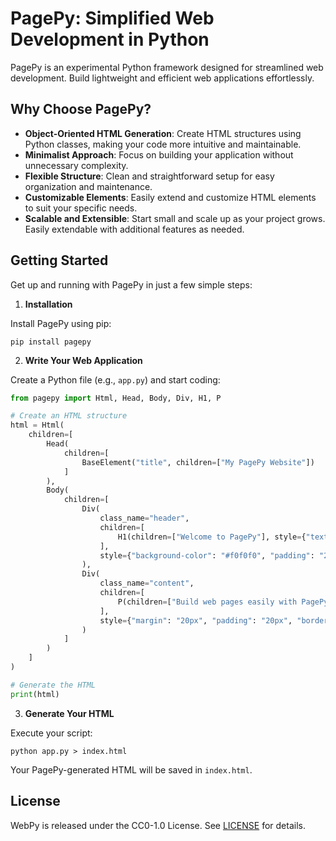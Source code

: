 # PagePy: Simplified Web Development in Python

PagePy is an experimental Python framework designed for streamlined web development. Build lightweight and efficient web applications effortlessly.

## Why Choose PagePy?

* **Object-Oriented HTML Generation**: Create HTML structures using Python classes, making your code more intuitive and maintainable.
* **Minimalist Approach**: Focus on building your application without unnecessary complexity.
* **Flexible Structure**: Clean and straightforward setup for easy organization and maintenance.
* **Customizable Elements**: Easily extend and customize HTML elements to suit your specific needs.
* **Scalable and Extensible**: Start small and scale up as your project grows. Easily extendable with additional features as needed.

## Getting Started

Get up and running with PagePy in just a few simple steps:

1. **Installation**

Install PagePy using pip:

```
pip install pagepy
```

2. **Write Your Web Application**

Create a Python file (e.g., `app.py`) and start coding:

```python
from pagepy import Html, Head, Body, Div, H1, P

# Create an HTML structure
html = Html(
    children=[
        Head(
            children=[
                BaseElement("title", children=["My PagePy Website"])
            ]
        ),
        Body(
            children=[
                Div(
                    class_name="header",
                    children=[
                        H1(children=["Welcome to PagePy"], style={"text-align": "center"})
                    ],
                    style={"background-color": "#f0f0f0", "padding": "20px"}
                ),
                Div(
                    class_name="content",
                    children=[
                        P(children=["Build web pages easily with PagePy!"])
                    ],
                    style={"margin": "20px", "padding": "20px", "border": "1px solid #ddd"}
                )
            ]
        )
    ]
)

# Generate the HTML
print(html)
```

3. **Generate Your HTML**

Execute your script:

```
python app.py > index.html
```

Your PagePy-generated HTML will be saved in `index.html`.

## License

WebPy is released under the CC0-1.0 License. See [LICENSE](LICENSE) for details.
